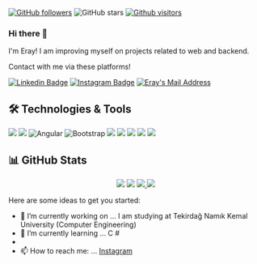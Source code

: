 
[![GitHub followers](https://img.shields.io/github/followers/Eraydemir52?style=social)](https://github.com/Eraydemir52?tab=followers)
![GitHub stars](https://img.shields.io/github/stars/Eraydemir52?style=social)
[![Github visitors](https://visitor-badge.glitch.me/badge?page_id=Eraydemir52.visitor-badge)](https://GitHub.com/Eraydemir52/StrapDown.js/stargazers/)





### Hi there 👋

I'm Eray! I am improving myself on projects related to web and backend.

Contact with me via these platforms!

[![Linkedin Badge](https://img.shields.io/badge/eraydemir-follow%20on%20linkedin-blue?style=for-the-badge&logo=linkedin)](https://www.linkedin.com/in/eray-demir-63b1a31b9/)
[![Instagram Badge](https://img.shields.io/badge/eraydemir-follow%20on%20instagram-blue?style=for-the-badge&logo=instagram)](https://www.instagram.com/erayy_dmrr/)
  <a href="mailto:eraydemir5225@gmail.com" target="_blank" rel="nofollow"><img alt="Eray's Mail Address" src="https://img.shields.io/badge/Gmail-D14836?style=for-the-badge&logo=gmail&logoColor=white" /></a>
  

## 🛠 Technologies & Tools
<img src = "https://img.shields.io/badge/C%23-239120?style=for-the-badge&logo=c-sharp&logoColor=white"> </img>
<img src = "https://img.shields.io/badge/.NET-5C2D91?style=for-the-badge&logo=.net&logoColor=white"> </img>
<img alt="Angular" src="https://img.shields.io/badge/angular%20-%23DD0031.svg?&style=for-the-badge&logo=angular&logoColor=white"/>
<img alt="Bootstrap" src="https://img.shields.io/badge/bootstrap%20-%23563D7C.svg?&style=for-the-badge&logo=bootstrap&logoColor=white"/>
<img src = "https://img.shields.io/badge/Microsoft_SQL_Server-CC2927?style=for-the-badge&logo=microsoft-sql-server&logoColor=white"> </img>
<img src = "https://img.shields.io/badge/Windows-0078D6?style=for-the-badge&logo=windows&logoColor=white"> </img>
<img src="https://img.shields.io/badge/Java-red?style=for-the-badge&logo=Java&logoColor=white"></img>
<img src="https://img.icons8.com/color/48/000000/html-5--v1.png"/>
<img src="https://img.icons8.com/color/48/000000/javascript--v1.png"/>



## 📊 GitHub Stats

<p align="center">
  <img src="https://github-readme-stats.vercel.app/api?username=Eraydemir52&count_private=true&show_icons=true&theme=tokyonight">
  <img src="https://github-readme-stats.vercel.app/api/top-langs/?username=Eraydemir52&hide=python&layout=compact&show_icons=true&theme=tokyonight">
  <a href="https://github.com/Eraydemir52/Eraydemir52">
    <img src="https://github-readme-stats.vercel.app/api/pin?username=Eraydemir52&repo=Eraydemir52&show_icons=true&theme=tokyonight"</img>
  </a>
  <a href="https://github.com/Eraydemir52/Eraydemir52">
    <img src="https://github-readme-stats.vercel.app/api/pin?username=Eraydemir52&repo=Eraydemir52&show_icons=true&theme=tokyonight"</img>
  </a>
</p>


Here are some ideas to get you started:

- 🔭 I’m currently working on ... I am studying at Tekirdağ Namık Kemal University (Computer Engineering)
- 🌱 I’m currently learning ... C #
-
- 📫 How to reach me: ... [Instagram](https://www.instagram.com/erayy_dmrr/)

